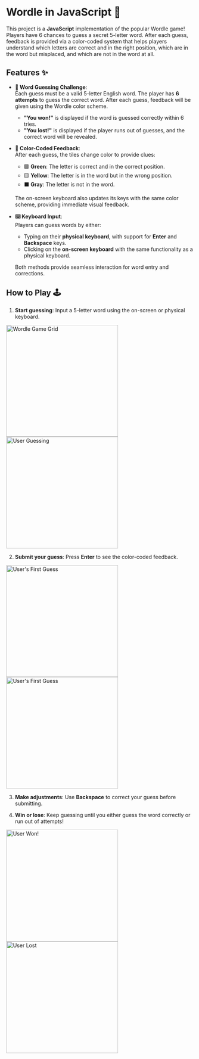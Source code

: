 # Wordle in JavaScript 🚀

This project is a **JavaScript** implementation of the popular Wordle game! Players have 6 chances to guess a secret 5-letter word. After each guess, feedback is provided via a color-coded system that helps players understand which letters are correct and in the right position, which are in the word but misplaced, and which are not in the word at all.

## Features ✨

- **🎯 Word Guessing Challenge**:  
  Each guess must be a valid 5-letter English word. The player has **6 attempts** to guess the correct word. After each guess, feedback will be given using the Wordle color scheme.  
  - **"You won!"** is displayed if the word is guessed correctly within 6 tries.  
  - **"You lost!"** is displayed if the player runs out of guesses, and the correct word will be revealed.

- **🎨 Color-Coded Feedback**:  
  After each guess, the tiles change color to provide clues:
  - 🟩 **Green**: The letter is correct and in the correct position.
  - 🟨 **Yellow**: The letter is in the word but in the wrong position.
  - ⬛ **Gray**: The letter is not in the word.
    
  The on-screen keyboard also updates its keys with the same color scheme, providing immediate visual feedback.

- **⌨️ Keyboard Input**:  
  Players can guess words by either:
  - Typing on their **physical keyboard**, with support for **Enter** and **Backspace** keys.
  - Clicking on the **on-screen keyboard** with the same functionality as a physical keyboard.
  
  Both methods provide seamless interaction for word entry and corrections.

## How to Play 🕹️

1. **Start guessing**: Input a 5-letter word using the on-screen or physical keyboard.
  <img src="images/blank.png" alt="Wordle Game Grid" width="300">
  <img src="images/typing_words.png" alt="User Guessing" width="300">
  
2. **Submit your guess**: Press **Enter** to see the color-coded feedback.
  <img src="images/one_guess.png" alt="User's First Guess" width="300">
  <img src="images/second_guess.png" alt="User's First Guess" width="300">
  
3. **Make adjustments**: Use **Backspace** to correct your guess before submitting.
  
4. **Win or lose**: Keep guessing until you either guess the word correctly or run out of attempts!
  <img src="images/win.png" alt="User Won!" width="300">
  <img src="images/lost.png" alt="User Lost" width="300">
